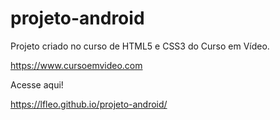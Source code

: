 # projeto-android

Projeto criado no curso de HTML5 e CSS3 do Curso em Vídeo.

https://www.cursoemvideo.com

Acesse aqui! 

https://lfleo.github.io/projeto-android/